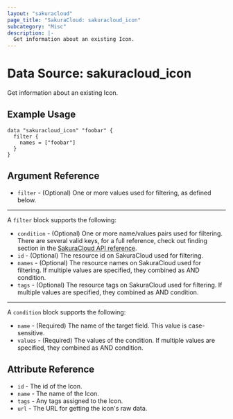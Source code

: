 ```yaml
---
layout: "sakuracloud"
page_title: "SakuraCloud: sakuracloud_icon"
subcategory: "Misc"
description: |-
  Get information about an existing Icon.
---
```


# Data Source: sakuracloud_icon

Get information about an existing Icon.

## Example Usage

```hcl
data "sakuracloud_icon" "foobar" {
  filter {
    names = ["foobar"]
  }
}
```
## Argument Reference

* `filter` - (Optional) One or more values used for filtering, as defined below.


---

A `filter` block supports the following:

* `condition` - (Optional) One or more name/values pairs used for filtering. There are several valid keys, for a full reference, check out finding section in the [SakuraCloud API reference](https://developer.sakura.ad.jp/cloud/api/1.1/).
* `id` - (Optional) The resource id on SakuraCloud used for filtering.
* `names` - (Optional) The resource names on SakuraCloud used for filtering. If multiple values ​​are specified, they combined as AND condition.
* `tags` - (Optional) The resource tags on SakuraCloud used for filtering. If multiple values ​​are specified, they combined as AND condition.

---

A `condition` block supports the following:

* `name` - (Required) The name of the target field. This value is case-sensitive.
* `values` - (Required) The values of the condition. If multiple values ​​are specified, they combined as AND condition.


## Attribute Reference

* `id` - The id of the Icon.
* `name` - The name of the Icon.
* `tags` - Any tags assigned to the Icon.
* `url` - The URL for getting the icon's raw data.




